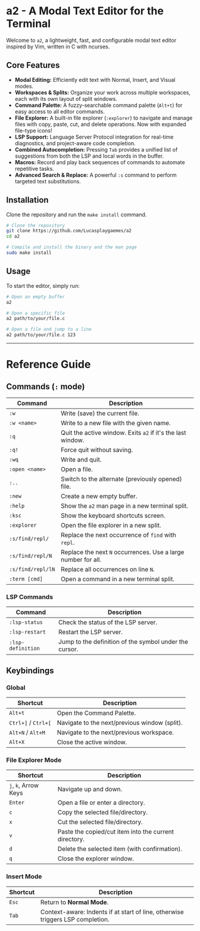 # a2 - A Modal Text Editor for the Terminal

Welcome to `a2`, a lightweight, fast, and configurable modal text editor inspired by Vim, written in C with ncurses.

## Core Features

- **Modal Editing:** Efficiently edit text with Normal, Insert, and Visual modes.
- **Workspaces & Splits:** Organize your work across multiple workspaces, each with its own layout of split windows.
- **Command Palette:** A fuzzy-searchable command palette (`Alt+t`) for easy access to all editor commands.
- **File Explorer:** A built-in file explorer (`:explorer`) to navigate and manage files with copy, paste, cut, and delete operations. Now with expanded file-type icons!
- **LSP Support:** Language Server Protocol integration for real-time diagnostics, and project-aware code completion.
- **Combined Autocompletion:** Pressing `Tab` provides a unified list of suggestions from both the LSP and local words in the buffer.
- **Macros:** Record and play back sequences of commands to automate repetitive tasks.
- **Advanced Search & Replace:** A powerful `:s` command to perform targeted text substitutions.

## Installation

Clone the repository and run the `make install` command.

```bash
# Clone the repository
git clone https://github.com/Lucasplaygaemes/a2
cd a2

# Compile and install the binary and the man page
sudo make install
```

## Usage

To start the editor, simply run:
```bash
# Open an empty buffer
a2

# Open a specific file
a2 path/to/your/file.c

# Open a file and jump to a line
a2 path/to/your/file.c 123
```

---

# Reference Guide

## Commands (`:` mode)

| Command | Description |
|---|---|
| `:w` | Write (save) the current file. |
| `:w <name>` | Write to a new file with the given name. |
| `:q` | Quit the active window. Exits `a2` if it's the last window. |
| `:q!` | Force quit without saving. |
| `:wq` | Write and quit. |
| `:open <name>` | Open a file. |
| `:..` | Switch to the alternate (previously opened) file. |
| `:new` | Create a new empty buffer. |
| `:help` | Show the `a2` man page in a new terminal split. |
| `:ksc` | Show the keyboard shortcuts screen. |
| `:explorer` | Open the file explorer in a new split. |
| `:s/find/repl/` | Replace the next occurrence of `find` with `repl`. |
| `:s/find/repl/N` | Replace the next `N` occurrences. Use a large number for all. |
| `:s/find/repl/lN` | Replace all occurrences on line `N`. |
| `:term [cmd]` | Open a command in a new terminal split. |

### LSP Commands

| Command | Description |
|---|---|
| `:lsp-status` | Check the status of the LSP server. |
| `:lsp-restart` | Restart the LSP server. |
| `:lsp-definition` | Jump to the definition of the symbol under the cursor. |

## Keybindings

### Global

| Shortcut | Description |
|---|---|
| `Alt+t` | Open the Command Palette. |
| `Ctrl+]` / `Ctrl+[` | Navigate to the next/previous window (split). |
| `Alt+N` / `Alt+M` | Navigate to the next/previous workspace. |
| `Alt+X` | Close the active window. |

### File Explorer Mode

| Shortcut | Description |
|---|---|
| `j`, `k`, Arrow Keys | Navigate up and down. |
| `Enter` | Open a file or enter a directory. |
| `c` | Copy the selected file/directory. |
| `x` | Cut the selected file/directory. |
| `v` | Paste the copied/cut item into the current directory. |
| `d` | Delete the selected item (with confirmation). |
| `q` | Close the explorer window. |

### Insert Mode

| Shortcut | Description |
|---|---|
| `Esc` | Return to **Normal Mode**. |
| `Tab` | Context-aware: Indents if at start of line, otherwise triggers LSP completion. |